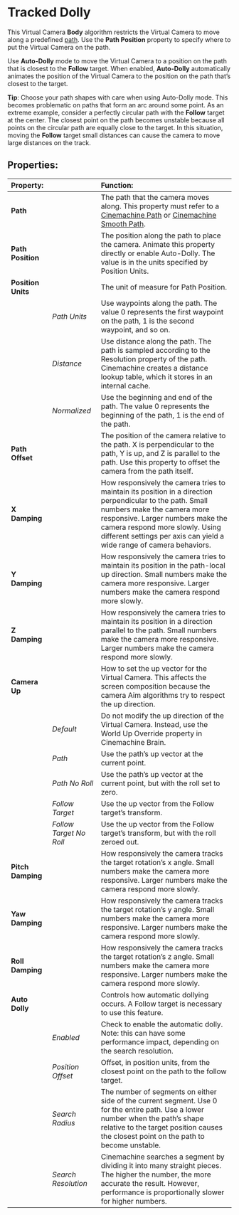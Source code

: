 # Tracked Dolly

This Virtual Camera **Body** algorithm restricts the Virtual Camera to move along a predefined [path](CinemachineDolly.html). Use the **Path Position** property to specify where to put the Virtual Camera on the path.

Use **Auto-Dolly** mode to move the Virtual Camera to a position on the path that is closest to the **Follow** target. When enabled, **Auto-Dolly** automatically animates the position of the Virtual Camera to the position on the path that’s closest to the target.

**Tip**: Choose your path shapes with care when using Auto-Dolly mode. This becomes problematic on paths that form an arc around some point.  As an extreme example, consider a perfectly circular path with the **Follow** target at the center. The closest point on the path becomes unstable because all points on the circular path are equally close to the target. In this situation, moving the **Follow** target small distances can cause the camera to move large distances on the track.

## Properties:

| **Property:** || **Function:** |
|:---|:---|:---|
| **Path** || The path that the camera moves along. This property must refer to a  [Cinemachine Path](CinemachinePath.html) or [Cinemachine Smooth Path](CinemachineSmoothPath.html). |
| **Path Position** || The position along the path to place the camera. Animate this property directly or enable Auto-Dolly. The value is in the units specified by Position Units. |
| **Position Units** || The unit of measure for Path Position.  |
| | _Path Units_ | Use waypoints along the path. The value 0 represents the first waypoint on the path, 1 is the second waypoint, and so on. |
| | _Distance_ | Use distance along the path. The path is sampled according to the Resolution property of the path. Cinemachine creates a distance lookup table, which it stores in an internal cache. |
| | _Normalized_ | Use the beginning and end of the path. The value 0 represents the beginning of the path, 1 is the end of the path. |
| **Path Offset** || The position of the camera relative to the path. X is perpendicular to the path, Y is up, and Z is parallel to the path. Use this property to offset the camera from the path itself. |
| **X Damping** || How responsively the camera tries to maintain its position in a direction perpendicular to the path. Small numbers make the camera more responsive. Larger numbers make the camera respond more slowly. Using different settings per axis can yield a wide range of camera behaviors. |
| **Y Damping** || How responsively the camera tries to maintain its position in the path-local up direction. Small numbers make the camera more responsive. Larger numbers make the camera respond more slowly.   |
| **Z Damping** || How responsively the camera tries to maintain its position in a direction parallel to the path. Small numbers make the camera more responsive. Larger numbers make the camera respond more slowly.  |
| **Camera Up** || How to set the up vector for the Virtual Camera. This affects the screen composition because the camera Aim algorithms try to respect the up direction. |
| | _Default_ | Do not modify the up direction of the Virtual Camera. Instead, use the World Up Override property in Cinemachine Brain. |
| | _Path_ | Use the path’s up vector at the current point. |
| | _Path No Roll_ | Use the path’s up vector at the current point, but with the roll set to zero. |
| | _Follow Target_ | Use the up vector from the Follow target’s transform. |
| | _Follow Target No Roll_ | Use the up vector from the Follow target’s transform, but with the roll zeroed out. |
| **Pitch Damping** || How responsively the camera tracks the target rotation’s x angle. Small numbers make the camera more responsive. Larger numbers make the camera respond more slowly.  |
| **Yaw Damping** || How responsively the camera tracks the target rotation’s y angle. Small numbers make the camera more responsive. Larger numbers make the camera respond more slowly.  |
| **Roll Damping** || How responsively the camera tracks the target rotation’s z angle. Small numbers make the camera more responsive. Larger numbers make the camera respond more slowly.  |
| **Auto Dolly** || Controls how automatic dollying occurs. A Follow target is necessary to use this feature. |
| | _Enabled_ | Check to enable the automatic dolly. Note: this can have some performance impact, depending on the search resolution. |
| | _Position Offset_ | Offset, in position units, from the closest point on the path to the follow target. |
| | _Search Radius_ | The number of segments on either side of the current segment. Use 0 for the entire path.  Use a lower number when the path’s shape relative to the target position causes the closest point on the path to become unstable. |
| | _Search Resolution_ | Cinemachine searches a segment by dividing it into many straight pieces. The higher the number, the more accurate the result. However, performance is proportionally slower for higher numbers. |


